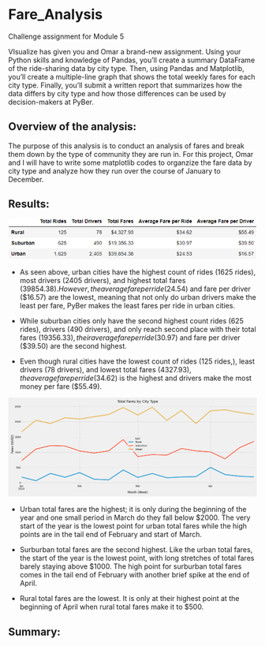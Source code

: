 # Fare_Analysis
Challenge assignment for Module 5

VIsualize has given you and Omar a brand-new assignment. Using your Python skills and knowledge of Pandas, you’ll create a summary DataFrame of the ride-sharing data by city type. Then, using Pandas and Matplotlib, you’ll create a multiple-line graph that shows the total weekly fares for each city type. Finally, you’ll submit a written report that summarizes how the data differs by city type and how those differences can be used by decision-makers at PyBer.

## Overview of the analysis:
The purpose of this analysis is to conduct an analysis of fares and break them down by the type of community they are run in. For this project, Omar and I will have to write some matplotlib codes to organzize the fare data by city type and analyze how they run over the course of January to December.  

## Results:

![Analysis of Fares by City Type](https://github.com/Itgotworse26/Fare_Analysis/blob/main/analysis/city_type_summary_df.png)

* As seen above, urban cities have the highest count of rides (1625 rides), most drivers (2405 drivers), and highest total fares ($39854.38). However, the average fare per ride ($24.54) and fare per driver ($16.57) are the lowest, meaning that not only do urban drivers make the least per fare, PyBer makes the least fares per ride in urban cities.

* While suburban cities only have the second highest count rides (625 rides), drivers (490 drivers), and only reach second place with their total fares ($19356.33), their average fare per ride ($30.97) and fare per driver ($39.50) are the second highest. 

* Even though rural cities have the lowest count of rides (125 rides,), least drivers (78 drivers), and lowest total fares ($4327.93), the average fare per ride ($34.62) is the highest and drivers make the most money per fare ($55.49).

![Analysis of Fares over Jan to April](https://github.com/Itgotworse26/Fare_Analysis/blob/main/analysis/PyBer_fare_summary.png)

* Urban total fares are the highest; it is only during the beginning of the year and one small period in March do they fall below $2000. The very start of the year is the lowest point for urban total fares while the high points are in the tail end of February and start of March.

* Surburban total fares are the second highest. Like the urban total fares, the start of the year is the lowest point, with long stretches of total fares barely staying above $1000. The high point for surburban total fares comes in the tail end of February with another brief spike at the end of April.

* Rural total fares are the lowest. It is only at their highest point at the beginning of April when rural total fares make it to $500.

## Summary:

